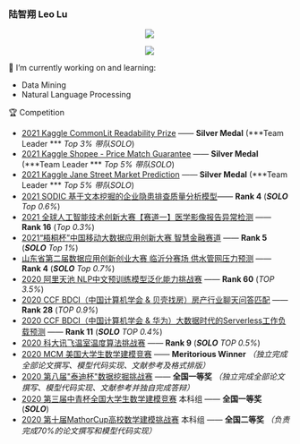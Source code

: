 ### 陆智翔 Leo Lu
<p align="center"> 
 <img src="https://profile-counter.glitch.me/Leo1998-Lu/count.svg"/>
</p>

<p align="center"> 
<a href="https://github.com/Leo1998-Lu">
  <img align="center" src="https://github-readme-stats-teal.vercel.app/api?username=Leo1998-Lu&show_icons=truet&include_all_commits=True&hide=prs,issues"/>
</a>
</p>


🔭 I’m currently working on and learning:
  - Data Mining
  - Natural Language Processing
  
:trophy: Competition
  - [2021 Kaggle CommonLit Readability Prize](https://www.kaggle.com/c/commonlitreadabilityprize) —— **Silver Medal** (***Team Leader ***  *Top 3% 带队SOLO*)
  - [2021 Kaggle Shopee - Price Match Guarantee](https://www.kaggle.com/c/shopee-product-matching) —— **Silver Medal** (***Team Leader ***  *Top 5% 带队SOLO*)
  - [2021 Kaggle Jane Street Market Prediction](https://www.kaggle.com/c/jane-street-market-prediction) —— **Silver Medal** (***Team Leader ***  *Top 5% 带队SOLO*)
  - [2021 SODIC 基于文本挖掘的企业隐患排查质量分析模型](https://www.sodic.com.cn/competitions/900010)—— **Rank 4** (***SOLO***   *Top 0.6%*)
  - [2021 全球人工智能技术创新大赛【赛道一】医学影像报告异常检测](https://tianchi.aliyun.com/competition/entrance/531852/introduction) —— **Rank 16** (*Top 0.3%*) 
  - [2021“梧桐杯”中国移动大数据应用创新大赛 智慧金融赛道](https://js.dclab.run/v2/cmptDetail.html?id=463) —— **Rank 5** (***SOLO***  *Top 1%*) 
  - [山东省第二届数据应用创新创业大赛 临沂分赛场 供水管网压力预测](http://data.sd.gov.cn/cmpt/cmptDetail.html?id=24) —— **Rank 4** (***SOLO***   *Top 0.7%*)
  - [2020 阿里天池 NLP中文预训练模型泛化能力挑战赛](https://tianchi.aliyun.com/competition/entrance/531841/introduction) —— **Rank 60** (*TOP 3.5%*)      
  - [2020 CCF BDCI（中国计算机学会 & 贝壳找房）房产行业聊天问答匹配](https://www.datafountain.cn/competitions/474) —— **Rank 28** (*TOP 0.9%*)   
  - [2020 CCF BDCI（中国计算机学会 & 华为）大数据时代的Serverless工作负载预测](https://www.datafountain.cn/competitions/468) ——  **Rank 11** (***SOLO***  *TOP 0.4%*)   
  - [2020 科大讯飞温室温度算法挑战赛](http://challenge.xfyun.cn/topic/info?type=temperature) —— **Rank 9** (***SOLO***  *TOP 0.5%*)    
  - [2020 MCM 美国大学生数学建模竞赛](https://github.com/Leo1998-Lu/Machine-Learning-Model-for-Product-Sales-in-Online-Market-Based-on-Text-Sentiment-Analysis) —— **Meritorious Winner** *（独立完成全部论文撰写、模型代码实现、文献参考及格式排版）*
  - [2020 第八届"泰迪杯"数据挖掘挑战赛](http://www.tipdm.org/bdrace/tzbhjmd/20200619/1651.html) —— **全国一等奖** *（独立完成全部论文撰写、模型代码实现、文献参考并独自完成答辩）*
  - [2020 第三届中青杯全国大学生数学建模竞赛](http://zqb.52jingsai.com/price1.php) 本科组 —— **全国一等奖** (***SOLO***)
  - [2020 第十届MathorCup高校数学建模挑战赛](https://github.com/Leo1998-Lu/Precise-demand-prediction-model-for-new-retail-target-products) 本科组 —— **全国二等奖** *（负责完成70%的论文撰写和模型代码实现）*



